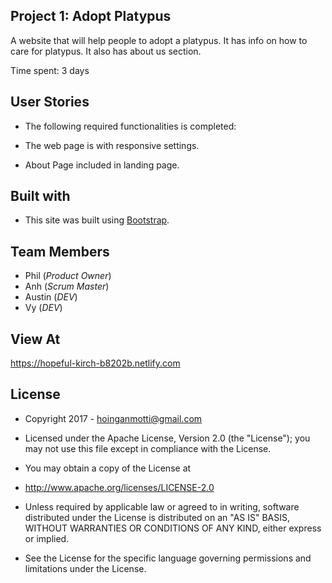 ## Project 1: Adopt Platypus ##

A website that will help people to adopt a platypus. It has info on how to care for platypus. It also has about us section. 

Time spent: 3 days

## User Stories ##

* The following required functionalities is completed:

* The web page is with responsive settings.
* About Page included in landing page.

## Built with ##

* This site was built using [Bootstrap](https://getbootstrap.com/).

## Team Members ##

* Phil (*Product Owner*)
* Anh (*Scrum Master*)
* Austin (*DEV*)
* Vy (*DEV*)

## View At ##

https://hopeful-kirch-b8202b.netlify.com

## License ##

* Copyright 2017 - hoinganmotti@gmail.com

* Licensed under the Apache License, Version 2.0 (the "License");
you may not use this file except in compliance with the License.
* You may obtain a copy of the License at

*    http://www.apache.org/licenses/LICENSE-2.0

* Unless required by applicable law or agreed to in writing, software
distributed under the License is distributed on an "AS IS" BASIS,
WITHOUT WARRANTIES OR CONDITIONS OF ANY KIND, either express or implied.
* See the License for the specific language governing permissions and
limitations under the License.